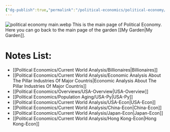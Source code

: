 ```yaml
---
{"dg-publish":true,"permalink":"/political-economics/political-economy/","dgPassFrontmatter":true}
---
```


![political economy main.webp](/img/user/Doc%20and%20Pic/Pics/political%20economy%20main.webp)
This is the main page of Political Economy.
Here you can go back to the main page of the garden [[My Garden\|My Garden]].

# Notes List:
- [[Political Economics/Current World Analysis/Billionaires\|Billionaires]]
- [[Political Economics/Current World Analysis/Economic Analysis About The Pillar Industries Of Major Countris\|Economic Analysis About The Pillar Industries Of Major Countris]] 
- [[Political Economics/Overviews/USA-Overview\|USA-Overview]]
- [[Political Economics/Population Aging/USA-Py\|USA-Py]]
- [[Political Economics/Current World Analysis/USA-Econ\|USA-Econ]]
- [[Political Economics/Current World Analysis/China-Econ\|China-Econ]]
- [[Political Economics/Current World Analysis/Japan-Econ\|Japan-Econ]]
- [[Political Economics/Current World Analysis/Hong Kong-Econ\|Hong Kong-Econ]]
